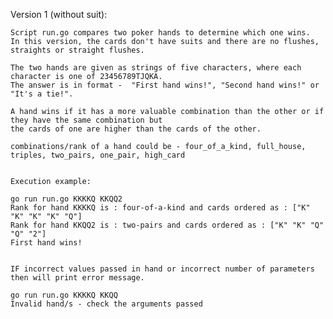 Version 1 (without suit):

    Script run.go compares two poker hands to determine which one wins.
    In this version, the cards don't have suits and there are no flushes, straights or straight flushes.

    The two hands are given as strings of five characters, where each character is one of 23456789TJQKA.
    The answer is in format -  "First hand wins!", "Second hand wins!" or "It's a tie!".

    A hand wins if it has a more valuable combination than the other or if they have the same combination but
    the cards of one are higher than the cards of the other.

    combinations/rank of a hand could be - four_of_a_kind, full_house, triples, two_pairs, one_pair, high_card


    Execution example:

    go run run.go KKKKQ KKQQ2
    Rank for hand KKKKQ is : four-of-a-kind and cards ordered as : ["K" "K" "K" "K" "Q"] 
    Rank for hand KKQQ2 is : two-pairs and cards ordered as : ["K" "K" "Q" "Q" "2"] 
    First hand wins!


    IF incorrect values passed in hand or incorrect number of parameters then will print error message.
    
    go run run.go KKKKQ KKQQ
    Invalid hand/s - check the arguments passed